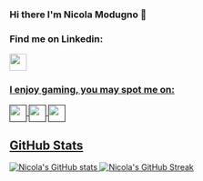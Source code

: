 ### Hi there I'm Nicola Modugno 👋

<!--
**nicolamoothreemodugno/nicolamoothreemodugno** is a ✨ _special_ ✨ repository because its `README.md` (this file) appears on your GitHub profile.
- 🔭 I’m currently working on a new Software Engineering project 
- 🌱 I’m currently learning Unity 3D
- 📫 How to reach me: ...
-->

### Find me on Linkedin:
<p align="left">
<a href="https://www.linkedin.com/in/nicola-modugno-20a26b202" target="blank"><img align="center" src="https://www.liblogo.com/img-logo/sml/li452l09c-linkedin-logo-linkedin-free-social-media-icons.webp" alt="" height="30"/>
</p>

### I enjoy gaming, you may spot me on:
<p align="left">
<a href="" target="blank"><img align="center" src="https://www.liblogo.com/img-logo/sml/ep4410e583-epic-games-logo-epic-games-logopedia-.webp" alt="" height="30"/>
<a href="" target="blank"><img align="center" src="https://th.bing.com/th/id/OIP.2fDPdcTmZHFTxMAyKUYcwQHaHv?pid=ImgDet&rs=1" alt="" height="30"/>
<a href="" target="blank"><img align="center" src="https://unikey.co.il/wp-content/uploads/2021/01/GOG-COM-logo-ICON.png" alt="" height="30"/>
</p>

## GitHub Stats
![Nicola's GitHub stats](https://github-readme-stats.vercel.app/api?username=nicolamoothreemodugno&show_icons=true&theme=transparent)
[![Nicola's GitHub Streak](https://github-readme-streak-stats.herokuapp.com?user=nicolamoothreemodugno&theme=iceberg&border_radius=4.4)](https://git.io/streak-stats)
